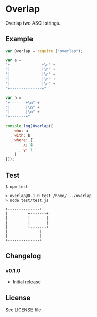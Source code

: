 Overlap
=======

Overlap two ASCII strings.

## Example

```js
var Overlap = require ("overlap");

var a =
"+--------------+\n" +
"|              |\n" +
"|              |\n" +
"|              |\n" +
"|              |\n" +
"+--------------+"

var b =
"+-------+\n" +
"|       |\n" +
"|       |\n" +
"+-------+"

console.log(Overlap({
    who: a
  , with: b
  , where: {
        x: 4
      , y: 1
    }
}));
```

## Test

```
$ npm test

> overlap@0.1.0 test /home/.../overlap
> node test/test.js

+--------------+
|         +-------+
|         |       |
|         |       |
|         +-------+
|              |
|              |
+--------------+
```

## Changelog

### v0.1.0
 - Initial release

## License
See LICENSE file
